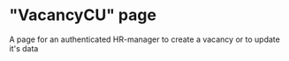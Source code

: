 # "VacancyCU" page
A page for an authenticated HR-manager to create a vacancy or to update it's data
